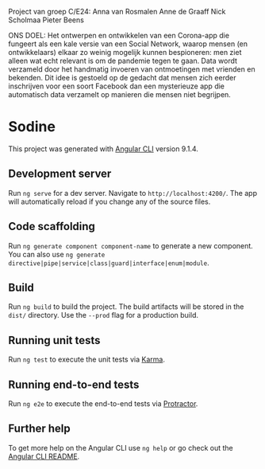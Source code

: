 Project van groep C/E24:
Anna van Rosmalen
Anne de Graaff
Nick Scholmaa
Pieter Beens

ONS DOEL:
Het ontwerpen en ontwikkelen van een Corona-app die fungeert als een kale versie van een Social Network, waarop mensen (en ontwikkelaars) elkaar zo weinig mogelijk kunnen bespioneren: men ziet alleen wat echt relevant is om de pandemie tegen te gaan. Data wordt verzameld door het handmatig invoeren van ontmoetingen met vrienden en bekenden. Dit idee is gestoeld op de gedacht dat mensen zich eerder inschrijven voor een soort Facebook dan een mysterieuze app die automatisch data verzamelt op manieren die mensen niet begrijpen.

# Sodine

This project was generated with [Angular CLI](https://github.com/angular/angular-cli) version 9.1.4.

## Development server

Run `ng serve` for a dev server. Navigate to `http://localhost:4200/`. The app will automatically reload if you change any of the source files.

## Code scaffolding

Run `ng generate component component-name` to generate a new component. You can also use `ng generate directive|pipe|service|class|guard|interface|enum|module`.

## Build

Run `ng build` to build the project. The build artifacts will be stored in the `dist/` directory. Use the `--prod` flag for a production build.

## Running unit tests

Run `ng test` to execute the unit tests via [Karma](https://karma-runner.github.io).

## Running end-to-end tests

Run `ng e2e` to execute the end-to-end tests via [Protractor](http://www.protractortest.org/).

## Further help

To get more help on the Angular CLI use `ng help` or go check out the [Angular CLI README](https://github.com/angular/angular-cli/blob/master/README.md).
